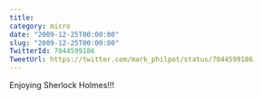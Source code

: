 ```yaml
---
title: 
category: micro
date: "2009-12-25T00:00:00"
slug: "2009-12-25T00:00:00"
TwitterId: 7044599186
TweetUrl: https://twitter.com/mark_philpot/status/7044599186
---
```


Enjoying Sherlock Holmes!!!
